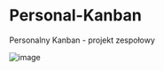 # Personal-Kanban
Personalny Kanban - projekt zespołowy

![image](https://user-images.githubusercontent.com/29087969/47622661-cf103500-db07-11e8-8d50-0fb1bfe102c1.png)
